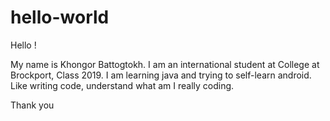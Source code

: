 # hello-world

Hello !

My name is Khongor Battogtokh. I am an international student at College at Brockport, Class 2019.
I am learning java and trying to self-learn android. Like writing code, understand what am I really coding.

Thank you
